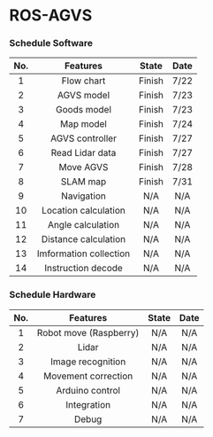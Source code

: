 # ROS-AGVS
### Schedule Software
No.| Features              | State    | Date   |
:-:|:---------------------:|:--------:|:------:|
1  | Flow chart            | Finish   |7/22    |
2  | AGVS model            | Finish   |7/23    |
3  | Goods model           | Finish   |7/23    |
4  | Map model             | Finish   |7/24    |
5  | AGVS controller       | Finish   |7/27    |
6  | Read Lidar data       | Finish   |7/27    |
7  | Move AGVS             | Finish   |7/28    |
8  | SLAM map              | Finish   |7/31    |
9  | Navigation            | N/A      | N/A    |
10 | Location calculation  | N/A      | N/A    |
11 | Angle calculation     | N/A      | N/A    |
12 | Distance calculation  | N/A      | N/A    |
13 | Imformation collection| N/A      | N/A    |
14 | Instruction decode    | N/A      | N/A    |

### Schedule Hardware
No.| Features              | State    | Date   |
:-:|:---------------------:|:--------:|:------:|
1  | Robot move (Raspberry)| N/A      | N/A    |
2  | Lidar                 | N/A      | N/A    |
3  | Image recognition     | N/A      | N/A    |
4  | Movement correction   | N/A      | N/A    |
5  | Arduino control       | N/A      | N/A    |
6  | Integration           | N/A      | N/A    |
7  | Debug                 | N/A      | N/A    |